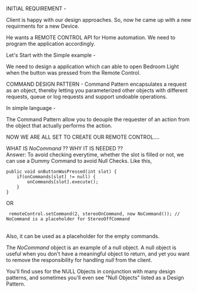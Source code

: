 INITIAL REQUIREMENT -

Client is happy with our design approaches. So, now he came up with a new requirments for a new Device.

He wants a REMOTE CONTROL API for Home automation. We need to program the application accordingly.

Let's Start with the Simple example - 

We need to design a application which can able to open Bedroom Light when the button was pressed from the Remote Control.


COMMAND DESIGN PATTERN - Command Pattern encapsulates a request as an object, thereby letting you parameterized other objects with different requests, queue or log requests and support undoable operations.

In simple language - 

The Command Pattern allow you to deouple the requester of an action from the object that actually performs the action.


NOW WE ARE ALL SET TO CREATE OUR REMOTE CONTROL....


WHAT IS *NoCommand* ?? WHY IT IS NEEDED ??
<br /> Answer: To avoid checking everytime, whether the slot is filled or not, we can use a Dummy Command to avoid Null Checks. Like this, 
<br />
```
public void onButtonWasPressed(int slot) {
    if(onCommands[slot] != null) {
        onCommands[slot].execute();
    }
}
```
OR
```
 remoteControl.setCommand(2, stereoOnCommand, new NoCommand()); // NoCommand is a placeholder for StereoOffCommand
```

<br /> Also, it can be used as a placeholder for the empty commands.


The *NoCommand* object is an example of a null object. A null object is useful
when you don't have a meaningful object to return, and yet you want to remove the 
responsibility for handling _null_ from the client.

You'll find uses for the NULL Objects in conjunction with many design patterns, 
and sometimes you'll even see "Null Objects" listed as a Design Pattern.
